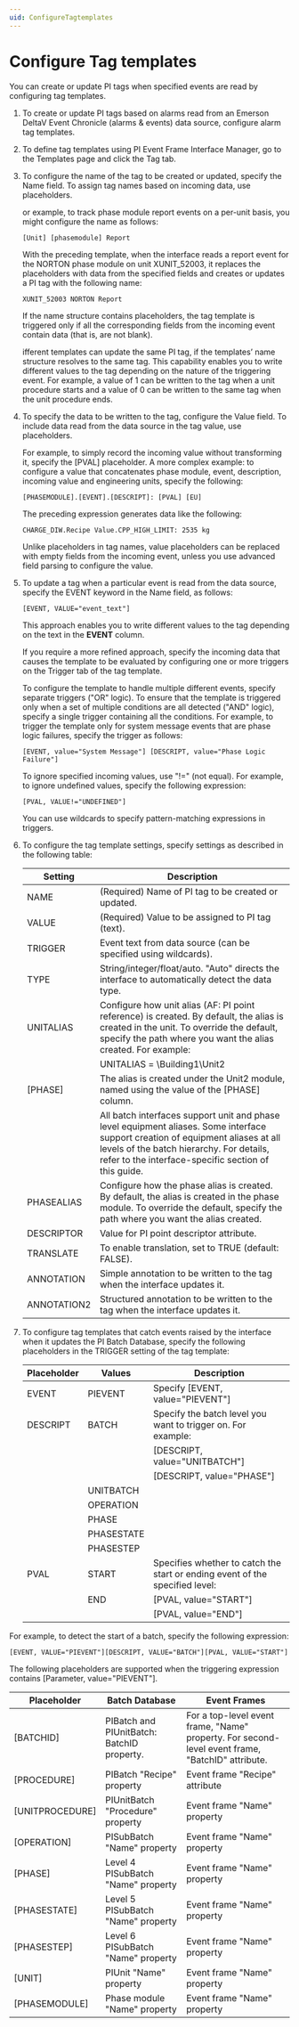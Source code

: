 ```yaml
---
uid: ConfigureTagtemplates
---
```


# Configure Tag templates

You can create or update PI tags when specified events are read by configuring tag templates.

1. 	To create or update PI tags based on alarms read from an Emerson DeltaV Event Chronicle (alarms & events) data source, configure alarm tag templates.
2. 	To define tag templates using PI Event Frame Interface Manager, go to the Templates page and click the Tag tab.
3. 	To configure the name of the tag to be created or updated, specify the Name field. To assign tag names based on incoming data, use placeholders.

    or example, to track phase module report events on a per-unit basis, you might configure the name as follows:

    ```
    [Unit] [phasemodule] Report
    ```

    With the preceding template, when the interface reads a report event for the NORTON phase module on unit XUNIT_52003, it replaces the placeholders with data from the specified fields and creates or updates a PI tag with the following name:

    ```
    XUNIT_52003 NORTON Report
    ```

    If the name structure contains placeholders, the tag template is triggered only if all the corresponding fields from the incoming event contain data (that is, are not blank).

    ifferent templates can update the same PI tag, if the templates’ name structure resolves to the same tag. This capability enables you to write different values to the tag depending on the nature of the triggering event. For example, a value of 1 can be written to the tag when a unit procedure starts and a value of 0 can be written to the same tag when the unit procedure ends.

4. 	To specify the data to be written to the tag, configure the Value field. To include data read from the data source in the tag value, use placeholders.

    For example, to simply record the incoming value without transforming it, specify the [PVAL] placeholder. A more complex example: to configure a value that concatenates phase module, event, description, incoming value and engineering units, specify the following:

    ```
    [PHASEMODULE].[EVENT].[DESCRIPT]: [PVAL] [EU]
    ```

    The preceding expression generates data like the following:

    ```
    CHARGE_DIW.Recipe Value.CPP_HIGH_LIMIT: 2535 kg
    ```

    Unlike placeholders in tag names, value placeholders can be replaced with empty fields from the incoming event, unless you use advanced field parsing to configure the value.

5. 	To update a tag when a particular event is read from the data source, specify the EVENT keyword in the Name field, as follows:

    ```
    [EVENT, VALUE="event_text"]
    ```

    This approach enables you to write different values to the tag depending on the text in the **EVENT** column.

    If you require a more refined approach, specify the incoming data that causes the template to be evaluated by configuring one or more triggers on the Trigger tab of the tag template.

    To configure the template to handle multiple different events, specify separate triggers ("OR" logic). To ensure that the template is triggered only when a set of multiple conditions are all detected ("AND" logic), specify a single trigger containing all the conditions. For example, to trigger the template only for system message events that are phase logic failures, specify the trigger as follows:

    ```
    [EVENT, value="System Message"] [DESCRIPT, value="Phase Logic Failure"]
    ```

    To ignore specified incoming values, use "!=" (not equal). For example, to ignore undefined values, specify the following expression:

    ```
    [PVAL, VALUE!="UNDEFINED"]
    ```

    You can use wildcards to specify pattern-matching expressions in triggers.

6. 	To configure the tag template settings, specify settings as described in the following table:

    | Setting | Description |
    | ------- | ----------- |
    | NAME | (Required) Name of PI tag to be created or updated. |
    | VALUE | (Required) Value to be assigned to PI tag (text). |
    | TRIGGER | Event text from data source (can be specified using wildcards). |
    | TYPE | String/integer/float/auto. "Auto" directs the interface to automatically detect the data type. |
    | UNITALIAS | Configure how unit alias (AF: PI point reference) is created. By default, the alias is created in the unit. To override the default, specify the path where you want the alias created. For example:
    |  | UNITALIAS = \Building1\Unit2| |
    | [PHASE] | The alias is created under the Unit2 module, named using the value of the [PHASE] column. |
    |  |  All batch interfaces support unit and phase level equipment aliases. Some interface support creation of equipment aliases at all levels of the batch hierarchy. For details, refer to the interface-specific section of this guide. |
    | PHASEALIAS | Configure how the phase alias is created. By default, the alias is created in the phase module. To override the default, specify the path where you want the alias created. |
    | DESCRIPTOR | Value for PI point descriptor attribute. |
    | TRANSLATE | To enable translation, set to TRUE (default: FALSE). |
    | ANNOTATION | Simple annotation to be written to the tag when the interface updates it. |
    | ANNOTATION2 | Structured annotation to be written to the tag when the interface updates it. |

7. 	To configure tag templates that catch events raised by the interface when it updates the PI Batch Database, specify the following placeholders in the TRIGGER setting of the tag template:

    | Placeholder | Values | Description |
    | ----------- | ------ | ----------- |
    | EVENT | PIEVENT | Specify [EVENT, value="PIEVENT"] |
    | DESCRIPT | BATCH | Specify the batch level you want to trigger on. For example: |
    |   |   |  [DESCRIPT, value="UNITBATCH"] |
    |   |   |  [DESCRIPT, value="PHASE"] |
    |   | UNITBATCH |     |
    |   | OPERATION |     |
    |   | PHASE     |     |
    |   | PHASESTATE |    |
    |   | PHASESTEP |     |
    | PVAL | START | Specifies whether to catch the start or ending event of the specified level: |
    |      | END | [PVAL, value="START"] |
    |      |     | [PVAL, value="END"]   |

For example, to detect the start of a batch, specify the following expression:

```
[EVENT, VALUE="PIEVENT"][DESCRIPT, VALUE="BATCH"][PVAL, VALUE="START"]
```

The following placeholders are supported when the triggering expression contains [Parameter, value="PIEVENT"].

| Placeholder | Batch Database | Event Frames |
| ----------- | -------------- | ------------ |
| [BATCHID] | PIBatch and PIUnitBatch: BatchID property. | For a top-level event frame, "Name" property. For second-level event frame, "BatchID" attribute. |
| [PROCEDURE] | PIBatch "Recipe" property | Event frame "Recipe" attribute |
| [UNITPROCEDURE] | PIUnitBatch "Procedure" property | Event frame "Name" property |
| [OPERATION] | PISubBatch "Name" property | Event frame "Name" property |
| [PHASE] | Level 4 PISubBatch "Name" property | Event frame "Name" property |
| [PHASESTATE] | Level 5 PISubBatch "Name" property | Event frame "Name" property |
| [PHASESTEP] | Level 6 PISubBatch "Name" property | Event frame "Name" property |
| [UNIT] | PIUnit "Name" property | Event frame "Name" property |
| [PHASEMODULE] | Phase module "Name" property | Event frame "Name" property |
